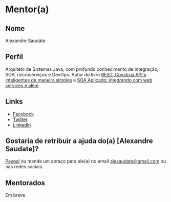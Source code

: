 # Mentor(a)

## Nome

Alexandre Saudate

## Perfil

Arquiteto de Sistemas Java, com profundo conhecimento de integração, SOA, microserviços e DevOps. Autor do livro [REST: Construa API's inteligentes de maneira simples](https://www.casadocodigo.com.br/products/livro-rest) e [SOA Aplicado: integrando com web services e além](https://www.casadocodigo.com.br/products/livro-soa-webservices).

## Links

* [Facebook](https://www.facebook.com/alesaudate)
* [Twitter](https://twitter.com/alesaudate)
* [LinkedIn](https://www.linkedin.com/in/alesaudate/)

## Gostaria de retribuir a ajuda do(a) [Alexandre Saudate]?

[Paypal](https://www.paypal.com/cgi-bin/webscr?cmd=_donations&business=alesaudate%40gmail%2ecom&lc=BR&item_name=Alexandre%20Saudate&currency_code=BRL&bn=PP%2dDonationsBF%3abtn_donateCC_LG%2egif%3aNonHosted) ou mande um abraço para ele(a) no email alesaudate@gmail.com ou nas redes sociais.

## Mentorados

Em breve
